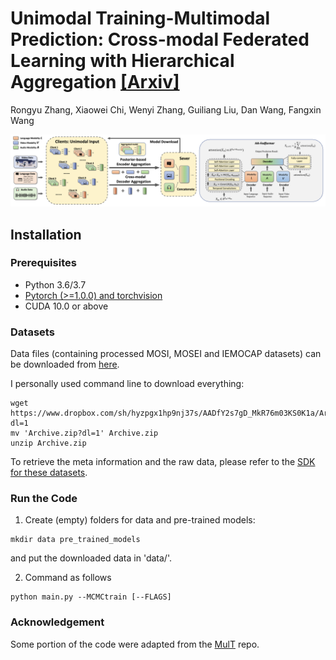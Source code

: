 # Unimodal Training-Multimodal Prediction: Cross-modal Federated Learning with Hierarchical Aggregation [**[Arxiv]**](https://arxiv.org/pdf/2303.15486)
Rongyu Zhang, Xiaowei Chi, Wenyi Zhang, Guiliang Liu, Dan Wang, Fangxin Wang

<img src="utmp.png"/>

## Installation

### Prerequisites
- Python 3.6/3.7
- [Pytorch (>=1.0.0) and torchvision](https://pytorch.org/)
- CUDA 10.0 or above

### Datasets

Data files (containing processed MOSI, MOSEI and IEMOCAP datasets) can be downloaded from [here](https://www.dropbox.com/sh/hyzpgx1hp9nj37s/AAB7FhBqJOFDw2hEyvv2ZXHxa?dl=0).
  
I personally used command line to download everything:
~~~~
wget https://www.dropbox.com/sh/hyzpgx1hp9nj37s/AADfY2s7gD_MkR76m03KS0K1a/Archive.zip?dl=1
mv 'Archive.zip?dl=1' Archive.zip
unzip Archive.zip
~~~~

To retrieve the meta information and the raw data, please refer to the [SDK for these datasets](https://github.com/A2Zadeh/CMU-MultimodalSDK).

### Run the Code

1. Create (empty) folders for data and pre-trained models:
~~~~
mkdir data pre_trained_models
~~~~

and put the downloaded data in 'data/'.

2. Command as follows
~~~~
python main.py --MCMCtrain [--FLAGS]
~~~~

### Acknowledgement
Some portion of the code were adapted from the [MulT](https://github.com/yaohungt/Multimodal-Transformer) repo.
